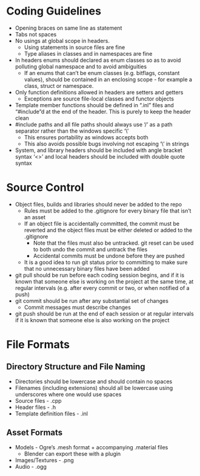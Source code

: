 Coding Guidelines
=================
- Opening braces on same line as statement
- Tabs not spaces
- No usings at global scope in headers. 
  - Using statements in source files are fine
  - Type aliases in classes and in namespaces are fine
- In headers enums should declared as enum classes so as to avoid polluting global namespace and to avoid ambiguities
  - If an enums that can’t be enum classes (e.g. bitflags, constant values), should be contained in an enclosing scope - for example a class, struct or namespace.
- Only function definitions allowed in headers are setters and getters
  - Exceptions are source file-local classes and functor objects
- Template member functions should be defined in “.inl” files and “#include”d at the end of the header. This is purely to keep the header clean
- #include paths and all file paths should always use ‘/’ as a path separator rather than the windows specific ‘\’
  - This ensures portability as windows accepts both
  - This also avoids possible bugs involving not escaping ‘\’ in strings
- System, and library headers should be included with angle bracket syntax ‘<>’ and local headers should be included with double quote syntax

Source Control
==============
- Object files, builds and libraries should never be added to the repo
  - Rules must be added to the .gitignore for every binary file that isn’t an asset
  - If an object file is accidentally committed, the commit must be reverted and the object files must be either deleted or added to the .gitignore
    - Note that the files must also be untracked. git reset can be used to both undo the commit and untrack the files
    - Accidental commits must be undone before they are pushed
  - It is a good idea to run git status prior to committing to make sure that no unnecessary binary files have been added
- git pull should be run before each coding session begins, and if it is known that someone else is working on the project at the same time, at regular intervals (e.g. after every commit or two, or when notified of a push)
- git commit should be run after any substantial set of changes
  - Commit messages must describe changes
- git push should be run at the end of each session or at regular intervals if it is known that someone else is also working on the project

File Formats
============

Directory Structure and File Naming 
-----------------------------------
- Directories should be lowercase and should contain no spaces
- Filenames (including extensions) should all be lowercase using underscores where one would use spaces
- Source files - .cpp
- Header files - .h
- Template definition files - .inl

Asset Formats
-------------
- Models - Ogre’s .mesh format + accompanying .material files
  - Blender can export these with a plugin
- Images/Textures - .png
- Audio - .ogg
